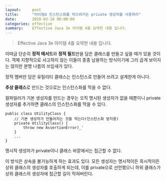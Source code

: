 ```yaml
---
layout:     post
title:      "아이템4 인스턴스화를 막으려거든 private 생성자를 사용하라"
date:       2020-03-10 00:00:00
categories: effective
summary:    Effective Java 3e 아이템 4을 요약한 내용 입니다.
---
```


> Effective Java 3e 아이템 4를 요약한 내용 입니다.

이따금 단순히 **정적 메서드**와 **정적 필드**만을 담은 클래스를 만들고 싶을 때가 있을 것이다. 객체 지향적으로 사고하지 않는 이들이 종종 남용하는 방식이기에 그리 곱게 보이지는 않지만 분명 나름의 쓰임새가 있다. 

정적 멤버만 담은 유틸리티 클래스는 인스턴스로 만들어 쓰려고 설계한게 아니다. 

**추상 클래스**로 만드는 것으로는 인스턴스화를 막을 수 없다. 

컬파일러가 기본 생성자를 만드는 경우는 오직 명시된 생성자가 없을 때뿐이니 private 생성자를 추가하면 클래스의 인스턴스화를 막을 수 있다. 

    public class UtilityClass {
    	// 기본 생성자가 만들어지는 것을 막는다(인스턴스화 방지용)
    	private UtilityClass() {
    		throw new AssertionError)_'
    	}
    	... 
    }

명시적 생성자가 private이니 클래스 바깥에서는 접근할 수 없다. 

이 방식은 상속을 불가능하게 하는 효과도 있다. 모든 생성자는 명시적이든 묵시적이든 상위 클래스의 생성자를 호출하게 되는데, 이를 private으로 선언했으니 하위 클래스가 상위 클래스의 생성자에 접근할 길이 막혀버린다.
